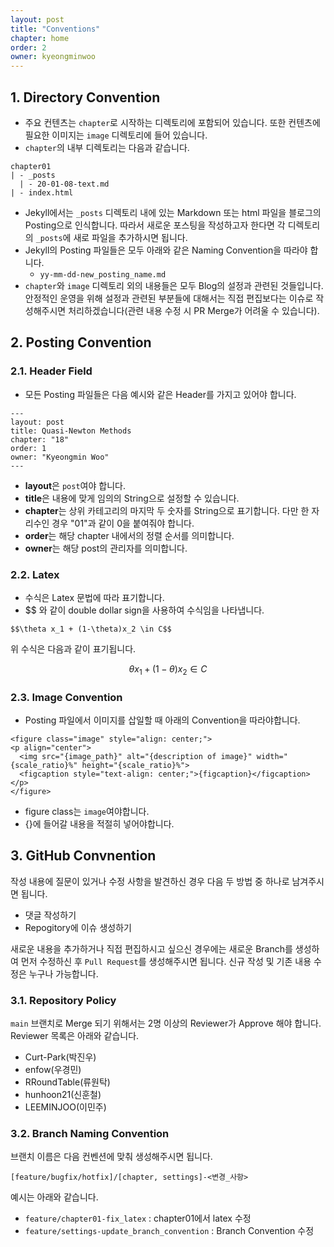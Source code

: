 ```yaml
---
layout: post
title: "Conventions"
chapter: home
order: 2
owner: kyeongminwoo
---
```


## 1. Directory Convention

- 주요 컨텐츠는 `chapter`로 시작하는 디렉토리에 포함되어 있습니다. 또한 컨텐츠에 필요한 이미지는 `image` 디렉토리에 들어 있습니다.
- `chapter`의 내부 디렉토리는 다음과 같습니다.

```
chapter01
| - _posts
  | - 20-01-08-text.md
| - index.html
```

- Jekyll에서는 `_posts` 디렉토리 내에 있는 Markdown 또는 html 파일을 블로그의 Posting으로 인식합니다. 따라서 새로운 포스팅을 작성하고자 한다면 각 디렉토리의 `_posts`에 새로 파일을 추가하시면 됩니다.
- Jekyll의 Posting 파일들은 모두 아래와 같은 Naming Convention을 따라야 합니다.
    - `yy-mm-dd-new_posting_name.md`
- `chapter`와 `image` 디렉토리 외의 내용들은 모두 Blog의 설정과 관련된 것들입니다. 안정적인 운영을 위해 설정과 관련된 부분들에 대해서는 직접 편집보다는 이슈로 작성해주시면 처리하겠습니다(관련 내용 수정 시 PR Merge가 어려울 수 있습니다).

## 2. Posting Convention

### 2.1. Header Field

- 모든 Posting 파일들은 다음 예시와 같은 Header를 가지고 있어야 합니다.

```
---
layout: post
title: Quasi-Newton Methods
chapter: "18"
order: 1
owner: "Kyeongmin Woo"
---
```

- **layout**은 `post`여야 합니다.
- **title**은 내용에 맞게 임의의 String으로 설정할 수 있습니다.
- **chapter**는 상위 카테고리의 마지막 두 숫자를 String으로 표기합니다. 다만 한 자리수인 경우 "01"과 같이 0을 붙여줘야 합니다.
- **order**는 해당 chapter 내에서의 정렬 순서를 의미합니다.
- **owner**는 해당 post의 관리자를 의미합니다.

### 2.2. Latex

- 수식은 Latex 문법에 따라 표기합니다.
- $$ 와 같이 double dollar sign을 사용하여 수식임을 나타냅니다.

```
$$\theta x_1 + (1-\theta)x_2 \in C$$
```

위 수식은 다음과 같이 표기됩니다.

$$\theta x_1 + (1-\theta)x_2 \in C$$

### 2.3. Image Convention

- Posting 파일에서 이미지를 삽일할 때 아래의 Convention을 따라야합니다.

```
<figure class="image" style="align: center;">
<p align="center">
  <img src="{image_path}" alt="{description of image}" width="{scale_ratio}%" height="{scale_ratio}%">
  <figcaption style="text-align: center;">{figcaption}</figcaption>
</p>
</figure>
```

- figure class는 `image`여야합니다.
- {}에 들어갈 내용을 적절히 넣어야합니다.

## 3. GitHub Convnention

작성 내용에 질문이 있거나 수정 사항을 발견하신 경우 다음 두 방법 중 하나로 남겨주시면 됩니다.

- 댓글 작성하기
- Repogitory에 이슈 생성하기

새로운 내용을 추가하거나 직접 편집하시고 싶으신 경우에는 새로운 Branch를 생성하여 먼저 수정하신 후 `Pull Request`를 생성해주시면 됩니다. 신규 작성 및 기존 내용 수정은 누구나 가능합니다.

### 3.1. Repository Policy

`main` 브랜치로 Merge 되기 위해서는 2명 이상의 Reviewer가 Approve 해야 합니다. Reviewer 목록은 아래와 같습니다.

- Curt-Park(박진우)
- enfow(우경민)
- RRoundTable(류원탁)
- hunhoon21(신훈철)
- LEEMINJOO(이민주)

### 3.2. Branch Naming Convention

브랜치 이름은 다음 컨벤션에 맞춰 생성해주시면 됩니다.

```
[feature/bugfix/hotfix]/[chapter, settings]-<변경_사항>
```

예시는 아래와 같습니다.

- `feature/chapter01-fix_latex` : chapter01에서 latex 수정
- `feature/settings-update_branch_convention` : Branch Convention 수정
